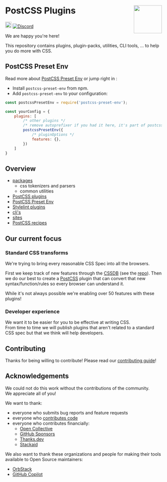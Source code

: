 # PostCSS Plugins [<img src="https://postcss.github.io/postcss/logo.svg" alt="" width="90" height="90" align="right">][postcss]

[<img alt="build status" src="https://github.com/csstools/postcss-plugins/actions/workflows/test.yml/badge.svg?branch=main" height="20">][ci-url]
[<img alt="Discord" src="https://img.shields.io/discord/853978108758851604?color=5865F2&label=Discord&logo=discord&logoColor=white">][discord]

We are happy you're here!

This repository contains plugins, plugin-packs, utilities, CLI tools, ... to help you do more with CSS.

## PostCSS Preset Env

Read more about [PostCSS Preset Env](https://github.com/csstools/postcss-plugins/tree/main/plugin-packs/postcss-preset-env#readme) or jump right in :

- Install `postcss-preset-env` from npm.
- Add `postcss-preset-env` to your configuration:

```js
const postcssPresetEnv = require('postcss-preset-env');

const yourConfig = {
	plugins: [
		/* other plugins */
		/* remove autoprefixer if you had it here, it's part of postcss-preset-env */
		postcssPresetEnv({
			/* pluginOptions */
			features: {},
		})
	]
}
```

## Overview

- [packages](https://github.com/csstools/postcss-plugins/tree/main/packages)
	- css tokenizers and parsers
	- common utilities
- [PostCSS plugins](https://github.com/csstools/postcss-plugins/tree/main/plugins)
- [PostCSS Preset Env](https://github.com/csstools/postcss-plugins/tree/main/plugin-packs/postcss-preset-env)
- [Stylelint plugins](https://github.com/csstools/postcss-plugins/tree/main/plugins-stylelint)
- [cli's](https://github.com/csstools/postcss-plugins/tree/main/cli)
- [sites](https://github.com/csstools/postcss-plugins/tree/main/sites)
- [PostCSS recipes](https://github.com/csstools/postcss-plugins/tree/main/postcss-recipes)

## Our current focus

### Standard CSS transforms

We're trying to bring every reasonable CSS Spec into all the browsers. 

First we keep track of new features through the [CSSDB] (see the [repo][CSSDB Repo]). Then we do our best to create a [PostCSS] plugin that can convert that new syntax/function/rules so every browser can understand it. 

While it's not always possible we're enabling over 50 features with these plugins!

### Developer experience

We want it to be easier for you to be effective at writing CSS.  
From time to time we will publish plugins that aren't related to a standard CSS spec but that we think will help developers.

## Contributing

Thanks for being willing to contribute! Please read our [contributing guide]!

## Acknowledgements

We could not do this work without the contributions of the community.  
We appreciate all of you!

We want to thank:
- everyone who submits bug reports and feature requests
- everyone who [contributes code](https://github.com/csstools/postcss-plugins/graphs/contributors)
- everyone who contributes financially:
  - [Open Collective](https://opencollective.com/csstools)
  - [GitHub Sponsors](https://github.com/sponsors/csstools)
  - [Thanks.dev](https://thanks.dev)
  - [Stackaid](https://www.stackaid.us)

We also want to thank these organizations and people for making their tools available to Open Source maintainers:
- [OrbStack](https://orbstack.dev)
- [GitHub Copilot](https://github.com/features/copilot)


[ci-url]: https://github.com/csstools/postcss-plugins/actions/workflows/test.yml?query=workflow/test
[discord]: https://discord.gg/bUadyRwkJS
[PostCSS]: https://github.com/postcss/postcss
[contributing guide]: https://github.com/csstools/postcss-plugins/blob/main/CONTRIBUTING.md
[CSSDB]: https://cssdb.org/
[CSSDB Repo]: https://github.com/csstools/cssdb

